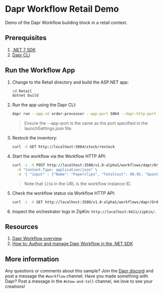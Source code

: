 # Dapr Workflow Retail Demo

Demo of the Dapr Workflow building block in a retail context.

## Prerequisites

1. [.NET 7 SDK](https://dotnet.microsoft.com/download/dotnet/7.0)
2. [Dapr CLI](https://docs.dapr.io/getting-started/install-dapr-cli/)

## Run the Workflow App

1. Change to the Retail directory and build the ASP.NET app:

    ```bash
    cd Retail
    dotnet build
    ```

2. Run the app using the Dapr CLI:

    ```bash
    dapr run --app-id order-processor --app-port 5064 --dapr-http-port 3500 --resources-path ./Resources dotnet run
    ```

    > Ensure the --app-port is the same as the port specified in the launchSettings.json file.

3. Restock the inventory:

    ```bash
    curl -X GET http://localhost:5064/stock/restock
    ```

4. Start the workflow via the Workflow HTTP API:

   ```bash
   curl -i -X POST http://localhost:3500/v1.0-alpha1/workflows/dapr/OrderProcessingWorkflow/1234/start \
     -H "Content-Type: application/json" \
     -d '{ "input" : {"Name": "Paperclips", "TotalCost": 99.95, "Quantity": 1}}'
    ```

    > Note that `1234` in the URL is the workflow instance ID.

5. Check the workflow status via Workflow HTTP API:

    ```bash
    curl -i -X GET http://localhost:3500/v1.0-alpha1/workflows/dapr/OrderProcessingWorkflow/1234/status
    ```

6. Inspect the orchestrator logs in ZipKin: `http://localhost:9411/zipkin/`.

## Resources

1. [Dapr Workflow overview](https://docs.dapr.io/developing-applications/building-blocks/workflow/workflow-overview/).
2. [How to: Author and manage Dapr Workflow in the .NET SDK](https://docs.dapr.io/developing-applications/sdks/dotnet/dotnet-workflow/dotnet-workflow-howto/)

## More information

Any questions or comments about this sample? Join the [Dapr discord](https://bit.ly/dapr-discord) and post a message the `#workflow` channel.
Have you made something with Dapr? Post a message in the `#show-and-tell` channel, we love to see your creations!
